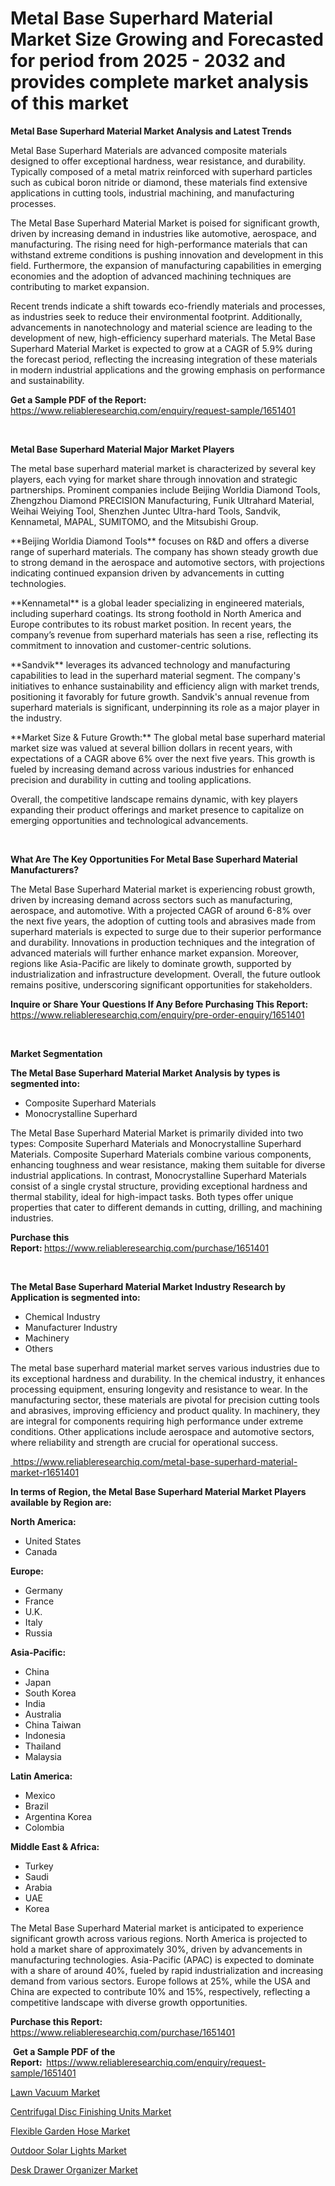 <p><h1>Metal Base Superhard Material Market Size Growing and Forecasted for period from 2025 - 2032 and provides complete market analysis of this market</h1></p><p><strong>Metal Base Superhard Material Market Analysis and Latest Trends</strong></p>
<p><p>Metal Base Superhard Materials are advanced composite materials designed to offer exceptional hardness, wear resistance, and durability. Typically composed of a metal matrix reinforced with superhard particles such as cubical boron nitride or diamond, these materials find extensive applications in cutting tools, industrial machining, and manufacturing processes. </p><p>The Metal Base Superhard Material Market is poised for significant growth, driven by increasing demand in industries like automotive, aerospace, and manufacturing. The rising need for high-performance materials that can withstand extreme conditions is pushing innovation and development in this field. Furthermore, the expansion of manufacturing capabilities in emerging economies and the adoption of advanced machining techniques are contributing to market expansion.</p><p>Recent trends indicate a shift towards eco-friendly materials and processes, as industries seek to reduce their environmental footprint. Additionally, advancements in nanotechnology and material science are leading to the development of new, high-efficiency superhard materials. The Metal Base Superhard Material Market is expected to grow at a CAGR of 5.9% during the forecast period, reflecting the increasing integration of these materials in modern industrial applications and the growing emphasis on performance and sustainability.</p></p>
<p><strong>Get a Sample PDF of the Report:&nbsp;</strong> <a href="https://www.reliableresearchiq.com/enquiry/request-sample/1651401?utm_campaign=2840&utm_medium=2&utm_source=Github&utm_content=ia&utm_term=23032025&utm_id=metal-base-superhard-material">https://www.reliableresearchiq.com/enquiry/request-sample/1651401</a></p>
<p>&nbsp;</p>
<p><strong>Metal Base Superhard Material Major Market Players</strong></p>
<p><p>The metal base superhard material market is characterized by several key players, each vying for market share through innovation and strategic partnerships. Prominent companies include Beijing Worldia Diamond Tools, Zhengzhou Diamond PRECISION Manufacturing, Funik Ultrahard Material, Weihai Weiying Tool, Shenzhen Juntec Ultra-hard Tools, Sandvik, Kennametal, MAPAL, SUMITOMO, and the Mitsubishi Group.</p><p>**Beijing Worldia Diamond Tools** focuses on R&D and offers a diverse range of superhard materials. The company has shown steady growth due to strong demand in the aerospace and automotive sectors, with projections indicating continued expansion driven by advancements in cutting technologies.</p><p>**Kennametal** is a global leader specializing in engineered materials, including superhard coatings. Its strong foothold in North America and Europe contributes to its robust market position. In recent years, the company’s revenue from superhard materials has seen a rise, reflecting its commitment to innovation and customer-centric solutions.</p><p>**Sandvik** leverages its advanced technology and manufacturing capabilities to lead in the superhard material segment. The company's initiatives to enhance sustainability and efficiency align with market trends, positioning it favorably for future growth. Sandvik's annual revenue from superhard materials is significant, underpinning its role as a major player in the industry.</p><p>**Market Size & Future Growth:** The global metal base superhard material market size was valued at several billion dollars in recent years, with expectations of a CAGR above 6% over the next five years. This growth is fueled by increasing demand across various industries for enhanced precision and durability in cutting and tooling applications.</p><p>Overall, the competitive landscape remains dynamic, with key players expanding their product offerings and market presence to capitalize on emerging opportunities and technological advancements.</p></p>
<p>&nbsp;</p>
<p><strong>What Are The Key Opportunities For Metal Base Superhard Material Manufacturers?</strong></p>
<p><p>The Metal Base Superhard Material market is experiencing robust growth, driven by increasing demand across sectors such as manufacturing, aerospace, and automotive. With a projected CAGR of around 6-8% over the next five years, the adoption of cutting tools and abrasives made from superhard materials is expected to surge due to their superior performance and durability. Innovations in production techniques and the integration of advanced materials will further enhance market expansion. Moreover, regions like Asia-Pacific are likely to dominate growth, supported by industrialization and infrastructure development. Overall, the future outlook remains positive, underscoring significant opportunities for stakeholders.</p></p>
<p><strong>Inquire or Share Your Questions If Any Before Purchasing This Report:</strong> <a href="https://www.reliableresearchiq.com/enquiry/pre-order-enquiry/1651401?utm_campaign=2840&utm_medium=2&utm_source=Github&utm_content=ia&utm_term=23032025&utm_id=metal-base-superhard-material">https://www.reliableresearchiq.com/enquiry/pre-order-enquiry/1651401</a></p>
<p>&nbsp;</p>
<p><strong>Market Segmentation</strong></p>
<p><strong>The Metal Base Superhard Material Market Analysis by types is segmented into:</strong></p>
<p><ul><li>Composite Superhard Materials</li><li>Monocrystalline Superhard</li></ul></p>
<p><p>The Metal Base Superhard Material Market is primarily divided into two types: Composite Superhard Materials and Monocrystalline Superhard Materials. Composite Superhard Materials combine various components, enhancing toughness and wear resistance, making them suitable for diverse industrial applications. In contrast, Monocrystalline Superhard Materials consist of a single crystal structure, providing exceptional hardness and thermal stability, ideal for high-impact tasks. Both types offer unique properties that cater to different demands in cutting, drilling, and machining industries.</p></p>
<p><strong>Purchase this Report:&nbsp;</strong><a href="https://www.reliableresearchiq.com/purchase/1651401?utm_campaign=2840&utm_medium=2&utm_source=Github&utm_content=ia&utm_term=23032025&utm_id=metal-base-superhard-material">https://www.reliableresearchiq.com/purchase/1651401</a></p>
<p>&nbsp;</p>
<p><strong>The Metal Base Superhard Material Market Industry Research by Application is segmented into:</strong></p>
<p><ul><li>Chemical Industry</li><li>Manufacturer Industry</li><li>Machinery</li><li>Others</li></ul></p>
<p><p>The metal base superhard material market serves various industries due to its exceptional hardness and durability. In the chemical industry, it enhances processing equipment, ensuring longevity and resistance to wear. In the manufacturing sector, these materials are pivotal for precision cutting tools and abrasives, improving efficiency and product quality. In machinery, they are integral for components requiring high performance under extreme conditions. Other applications include aerospace and automotive sectors, where reliability and strength are crucial for operational success.</p></p>
<p><a href="https://www.reliableresearchiq.com/metal-base-superhard-material-market-r1651401?utm_campaign=2840&utm_medium=2&utm_source=Github&utm_content=ia&utm_term=23032025&utm_id=metal-base-superhard-material">&nbsp;https://www.reliableresearchiq.com/metal-base-superhard-material-market-r1651401</a></p>
<p><strong>In terms of Region, the Metal Base Superhard Material Market Players available by Region are:</strong></p>
<p>
    <p> <strong> North America: </strong>
        <ul>
            <li>United States</li>
            <li>Canada</li>
        </ul>
        </p> 
    <p> <strong> Europe: </strong>
        <ul>
            <li>Germany</li>
            <li>France</li>
            <li>U.K.</li>
            <li>Italy</li>
            <li>Russia</li>
        </ul>
        </p> 
    <p> <strong> Asia-Pacific: </strong>
        <ul>
            <li>China</li>
            <li>Japan</li>
            <li>South Korea</li>
            <li>India</li>
            <li>Australia</li>
            <li>China Taiwan</li>
            <li>Indonesia</li>
            <li>Thailand</li>
            <li>Malaysia</li>
        </ul>
        </p> 
    <p> <strong> Latin America: </strong>
        <ul>
            <li>Mexico</li>
            <li>Brazil</li>
            <li>Argentina Korea</li>
            <li>Colombia</li>
        </ul>
        </p> 
    <p> <strong> Middle East & Africa: </strong>
        <ul>
            <li>Turkey</li>
            <li>Saudi</li>
            <li>Arabia</li>
            <li>UAE</li>
            <li>Korea</li>
        </ul>
    </p>
    </p>
<p><p>The Metal Base Superhard Material market is anticipated to experience significant growth across various regions. North America is projected to hold a market share of approximately 30%, driven by advancements in manufacturing technologies. Asia-Pacific (APAC) is expected to dominate with a share of around 40%, fueled by rapid industrialization and increasing demand from various sectors. Europe follows at 25%, while the USA and China are expected to contribute 10% and 15%, respectively, reflecting a competitive landscape with diverse growth opportunities.</p></p>
<p><strong>Purchase this Report: </strong><a href="https://www.reliableresearchiq.com/purchase/1651401?utm_campaign=2840&utm_medium=2&utm_source=Github&utm_content=ia&utm_term=23032025&utm_id=metal-base-superhard-material">https://www.reliableresearchiq.com/purchase/1651401</a></p>
<p>&nbsp;<strong>Get a Sample PDF of the Report:&nbsp;&nbsp;</strong><a href="https://www.reliableresearchiq.com/enquiry/request-sample/1651401?utm_campaign=2840&utm_medium=2&utm_source=Github&utm_content=ia&utm_term=23032025&utm_id=metal-base-superhard-material">https://www.reliableresearchiq.com/enquiry/request-sample/1651401</a></p>
<p><strong></strong></p>
<p><p><a href="https://www.linkedin.com/pulse/lawn-vacuum-market-segmentation-in-depth-analysis-urban-gardenbackyard-eufvf?utm_campaign=2840&utm_medium=2&utm_source=Github&utm_content=ia&utm_term=23032025&utm_id=metal-base-superhard-material">Lawn Vacuum Market</a></p><p><a href="https://github.com/aidelndasse/Market-Research-Report-List-1/blob/main/centrifugal-disc-finishing-units-market.md?utm_campaign=2840&utm_medium=2&utm_source=Github&utm_content=ia&utm_term=23032025&utm_id=metal-base-superhard-material">Centrifugal Disc Finishing Units Market</a></p><p><a href="https://www.linkedin.com/pulse/flexible-garden-hose-market-analysis-from-2025-2032-projected-vgouf?utm_campaign=2840&utm_medium=2&utm_source=Github&utm_content=ia&utm_term=23032025&utm_id=metal-base-superhard-material">Flexible Garden Hose Market</a></p><p><a href="https://www.linkedin.com/pulse/swot-analysis-outdoor-solar-lights-market-business-insights-530af?utm_campaign=2840&utm_medium=2&utm_source=Github&utm_content=ia&utm_term=23032025&utm_id=metal-base-superhard-material">Outdoor Solar Lights Market</a></p><p><a href="https://www.linkedin.com/pulse/desk-drawer-organizer-market-global-analysis-trends-forecasts-tkf0f?utm_campaign=2840&utm_medium=2&utm_source=Github&utm_content=ia&utm_term=23032025&utm_id=metal-base-superhard-material">Desk Drawer Organizer Market</a></p></p>